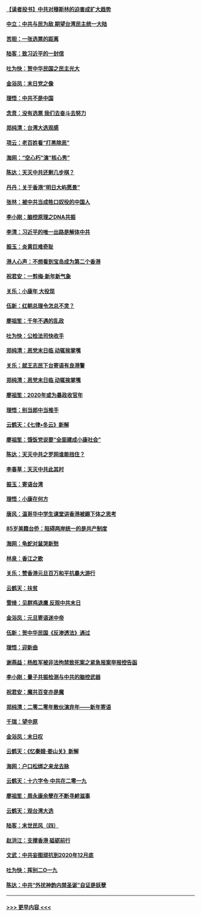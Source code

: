 #### [【读者投书】中共对穆斯林的迫害成扩大趋势](../pages/nsc993/n11791371.md?t=01150855) 
#### [中立：中共与民为敌 期望台湾民主统一大陆](../pages/nsc993/n11790392.md?t=01150855) 
#### [苦胆：一张选票的距离](../pages/nsc993/n11788914.md?t=01150855) 
#### [陆客：致习近平的一封信](../pages/nsc993/n11788867.md?t=01150855) 
#### [吐为快：贺中华民国之民主光大](../pages/nsc993/n11788618.md?t=01150855) 
#### [金浴凤：末日党之像](../pages/nsc993/n11787475.md?t=01150855) 
#### [理悟：中共不是中国](../pages/nsc993/n11787463.md?t=01150855) 
#### [念贲：没有选票  我们去奋斗去努力](../pages/nsc993/n11787398.md?t=01150855) 
#### [郑纯清：台湾大选观感](../pages/nsc993/n11786210.md?t=01150855) 
#### [项云：老百姓看“打黑除恶”](../pages/nsc993/n11785398.md?t=01150855) 
#### [海网：“空心朽”演“核心秀”](../pages/nsc993/n11783874.md?t=01150855) 
#### [陈达：天灭中共还剩几步棋？](../pages/nsc993/n11783719.md?t=01150855) 
#### [丹丹：关于香港“明日大屿愿景”](../pages/nsc993/n11783273.md?t=01150855) 
#### [张林：被中共当成牲口奴役的中国人](../pages/nsc993/n11782397.md?t=01150855) 
#### [李小刚：脑控原理之DNA共振](../pages/nsc993/n11780962.md?t=01150855) 
#### [李清：习近平的唯一出路是解体中共](../pages/nsc993/n11780866.md?t=01150855) 
#### [振玉：炎黄巨难奇耻](../pages/nsc993/n11779632.md?t=01150855) 
#### [港人心声：不想看到宝岛成为第二个香港](../pages/nsc993/n11778817.md?t=01150855) 
#### [祝君安：一剪梅‧新年新气象](../pages/nsc993/n11776340.md?t=01150855) 
#### [关乐：小康年 大役现](../pages/nsc993/n11774213.md?t=01150855) 
#### [伍新：红朝总理令怎总不灵？](../pages/nsc993/n11770813.md?t=01150855) 
#### [廖祖笙：千年不遇的乱政](../pages/nsc993/n11770373.md?t=01150855) 
#### [吐为快：公检法司快收手](../pages/nsc993/n11770359.md?t=01150855) 
#### [郑纯清：恶党末日临 动辄挨掌嘴](../pages/nsc993/n11769912.md?t=01150855) 
#### [关乐：就王志民下台寄语有良港警](../pages/nsc993/n11769903.md?t=01150855) 
#### [郑纯清：恶党末日临 动辄挨掌嘴](../pages/nsc993/n11769356.md?t=01150855) 
#### [廖祖笙：2020年或为暴政收官年](../pages/nsc993/n11768216.md?t=01150855) 
#### [理悟：别当郎中当推手](../pages/nsc993/n11768243.md?t=01150855) 
#### [云鹤天：《七律▪冬云》新解](../pages/nsc993/n11768204.md?t=01150855) 
#### [廖祖笙：饿饭党说要“全面建成小康社会”](../pages/nsc993/n11767482.md?t=01150855) 
#### [陈达：天灭中共之罗网谁能挡住？](../pages/nsc993/n11767465.md?t=01150855) 
#### [李春草：天灭中共此其时](../pages/nsc993/n11767452.md?t=01150855) 
#### [振玉：寄语台湾](../pages/nsc993/n11767432.md?t=01150855) 
#### [理悟：小康在何方](../pages/nsc993/n11767394.md?t=01150855) 
#### [唐风：温哥华中学生课堂讲香港被踢下体之思考](../pages/nsc993/n11766848.md?t=01150855) 
#### [85岁美籍台侨：阻碍两岸统一的是共产制度](../pages/nsc993/n11765043.md?t=01150855) 
#### [海网：龟蛇对鼠哭新愁](../pages/nsc993/n11764895.md?t=01150855) 
#### [林泉：香江之歌](../pages/nsc993/n11764415.md?t=01150855) 
#### [关乐：赞香港元旦百万和平抗暴大游行](../pages/nsc993/n11764382.md?t=01150855) 
#### [云鹤天：扶贫](../pages/nsc993/n11764245.md?t=01150855) 
#### [雪绮：见群鸡退鹰  反观中共末日](../pages/nsc993/n11762112.md?t=01150855) 
#### [金浴凤：元旦寄语迷中帝](../pages/nsc993/n11761788.md?t=01150855) 
#### [伍新：贺中华民国《反渗透法》通过](../pages/nsc993/n11761994.md?t=01150855) 
#### [理悟：迎新曲](../pages/nsc993/n11761152.md?t=01150855) 
#### [谢燕益：杨胜军被非法拘禁致死案之紧急报案举报控告函](../pages/nsc993/n11756134.md?t=01150855) 
#### [李小刚：量子共振检测与中共的脑控武器](../pages/nsc993/n11754518.md?t=01150855) 
#### [祝君安：魔共百变亦是魔](../pages/nsc993/n11754469.md?t=01150855) 
#### [郑纯清：二零二零年散伙演弃年——新年寄语](../pages/nsc993/n11754195.md?t=01150855) 
#### [千瑞：望中原](../pages/nsc993/n11754159.md?t=01150855) 
#### [金浴凤：末日叹](../pages/nsc993/n11752359.md?t=01150855) 
#### [云鹤天：《忆秦娥‧娄山关》新解](../pages/nsc993/n11752348.md?t=01150855) 
#### [海网：户口松绑之来龙去脉](../pages/nsc993/n11752328.md?t=01150855) 
#### [云鹤天：十六字令‧中共在二零一九](../pages/nsc993/n11752305.md?t=01150855) 
#### [廖祖笙：周永康余孽在不断寻衅滋事](../pages/nsc993/n11751013.md?t=01150855) 
#### [云鹤天：观台湾大选](../pages/nsc993/n11751007.md?t=01150855) 
#### [陆客：末世民风（四）](../pages/nsc993/n11749203.md?t=01150855) 
#### [赵洪江：支撑香港 砥砺前行](../pages/nsc993/n11748482.md?t=01150855) 
#### [文武：中共妄图顽抗到2020年12月底](../pages/nsc993/n11748446.md?t=01150855) 
#### [吐为快：挥别二O一九](../pages/nsc993/n11748411.md?t=01150855) 
#### [陈达：中共“外扰神韵内禁圣诞”自证是妖孽](../pages/nsc993/n11748226.md?t=01150855) 

----
#### [ >>> 更早内容 <<< ](../indexes/nsc993-earlier.md)
